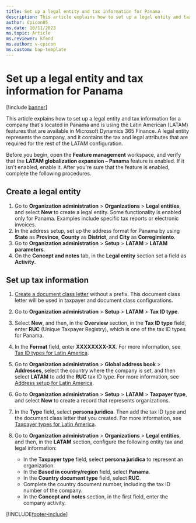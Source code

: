 ```yaml
---
title: Set up a legal entity and tax information for Panama
description: This article explains how to set up a legal entity and tax information for a company in Panama.
author: Cpicon85
ms.date: 10/11/2023
ms.topic: Article
ms.reviewer: kfend
ms.author: v-cpicon
ms.custom: bap-template
---
```


# Set up a legal entity and tax information for Panama

[!include [banner](../../includes/banner.md)]

This article explains how to set up a legal entity and tax information for a company that's located in Panama and is using the Latin American (LATAM) features that are available in Microsoft Dynamics 365 Finance. A legal entity represents the company, and it contains the tax and legal attributes that are required for the rest of the LATAM configuration.

Before you begin, open the **Feature management** workspace, and verify that the **LATAM globalization expansion – Panama** feature is enabled. If it isn't enabled, enable it. After you're sure that the feature is enabled, complete the following procedures.

## Create a legal entity

1. Go to **Organization administration** \> **Organizations** \> **Legal entities**, and select **New** to create a legal entity. Some functionality is enabled only for Panama. Examples include specific tax reports or electronic invoices.
2. In the address setup, set up the address format for Panama by using **State** as **Province**, **County** as **District**, and **City** as **Corregimiento**.
3. Go to **Organization administration** \> **Setup** \> **LATAM** \> **LATAM parameters**.
4. On the **Concept and notes** tab, in the **Legal entity** section set a field as **Activity**.

## Set up tax information

1. [Create a document class letter](ltm-core-document-class-letter.md) without a prefix. This document class letter will be used in taxpayer and document class configurations.
2. Go to **Organization administration** \> **Setup** \> **LATAM** \> **Tax ID type**.
3. Select **New**, and then, in the **Overview** section, in the **Tax ID type** field, enter **RUC** (Unique Taxpayer Registry), which is one of the tax ID types for Panama.
4. In the **Format** field, enter **XXXXXXXX-XX**. For more information, see [Tax ID types for Latin America](ltm-core-tax-id-type.md).
5. Go to **Organization administration** \> **Global address book** \> **Addresses**, select the country where the company is set, and then select **LATAM** to add the **RUC** tax ID type. For more information, see [Address setup for Latin America](ltm-core-address-setup.md).
6. Go to **Organization administration** \> **Setup** \> **LATAM** \> **Taxpayer type**, and select **New** to create a record that represents organizations.
7. In the **Type** field, select **persona juridica**. Then add the tax ID type and the document class letter that you created. For more information, see [Taxpayer types for Latin America](ltm-core-taxpayer-type.md).
8. Go to **Organization administration** \> **Organizations** \> **Legal entities**, and then, in the **LATAM** section, configure the following entity tax and legal information:

    - In the **Taxpayer type** field, select **persona juridica** to represent an organization.
    - In the **Based in country/region** field, select **Panama**.
    - In the **Country document type** field, select **RUC**.
    - Complete the country document number, including the tax ID number of the company.
    - In the **Concept and notes** section, in the first field, enter the company activity.

[!INCLUDE[footer-include](../../../includes/footer-banner.md)]
